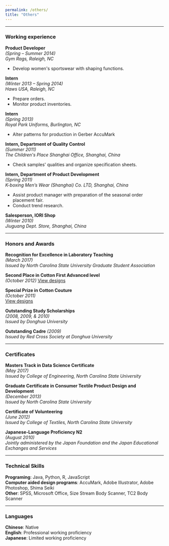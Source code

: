 ```yaml
---
permalink: /others/
title: "Others"
---
```


---
### Working experience
**Product Developer**  
*(Spring – Summer 2014)*  
*Gym Rags, Raleigh, NC*
   -	Develop women's sportswear with shaping functions.
   
**Intern**  
*(Winter 2013 – Spring 2014)*  
*Haws USA, Raleigh, NC*
   -	Prepare orders.
   -  Monitor product inventories.
   
**Intern**  
*(Spring 2013)*  
*Royal Park Uniforms, Burlington, NC*
   -	Alter patterns for production in Gerber AccuMark

**Intern, Department of Quality Control**  
*(Summer 2011)*  
*The Children's Place Shanghai Office, Shanghai, China*
   -	Check samples' qualities and organize specification sheets.
   
**Intern, Department of Product Development**  
*(Spring 2011)*  
*K-boxing Men’s Wear (Shanghai) Co. LTD, Shanghai, China*
   -	Assist product manager with preparation of the seasonal order placement fair.
   -  Conduct trend research.

**Salesperson, IORI Shop**  
*(Winter 2010)*  
*Jiuguang Dept. Store, Shanghai, China*

---
### Honors and Awards 
**Recognition for Excellence in Laboratory Teaching**  
*(March 2017)*  
*Issued by North Carolina State University Graduate Student Association*  

**Second Place in Cotton First Advanced level**  
*(October 2012)* 
[View designs](https://sxia2.github.io/project/cottonfirst)

**Special Prize in Cotton Couture**  
*(October 2011)*  
[View designs](https://sxia2.github.io/project/cottoncouture)

**Outstanding Study Scholarships**  
*(2008, 2009, & 2010)*  
*Issued by Donghua University*  

**Outstanding Cadre**  *(2009)*  
*Issued by Red Cross Society at Donghua University*  

---
### Certificates 
**Masters Track in Data Science Certificate**  
*(May 2017)*  
*Issued by College of Engineering, North Carolina State University*  

**Graduate Certificate in Consumer Textile Product Design and Development**  
*(December 2013)*  
*Issued by North Carolina State University*  

**Certificate of Volunteering**  
*(June 2012)*  
*Issued by College of Textiles, North Carolina State University*  

**Japanese-Language Proficiency N2**  
*(August 2010)*  
*Jointly administered by the Japan Foundation and the Japan Educational Exchanges and Services*  

---
### Technical Skills
**Programing**: Java, Python, R, JavaScript  
**Computer aided design programs**: AccuMark, Adobe Illustrator, Adobe Photoshop, Shima Seiki  
**Other**: SPSS, Microsoft Office, Size Stream Body Scanner, TC2 Body Scanner  

---
### Languages
**Chinese**: Native  
**English**: Professional working proficiency  
**Japanese**: Limited working proficiency  


